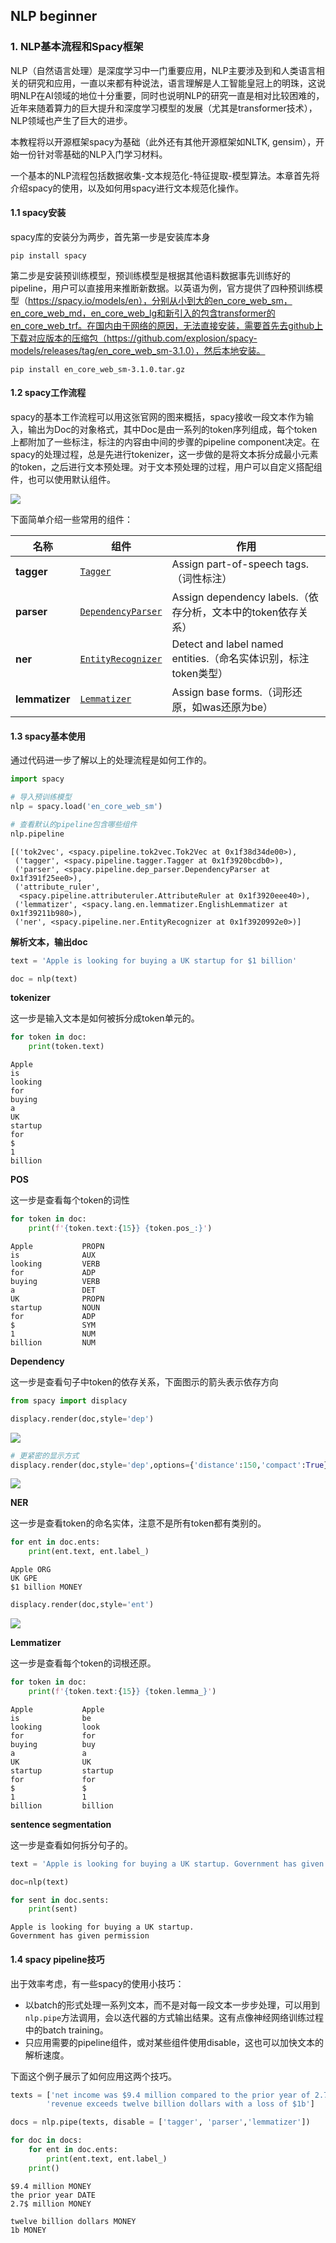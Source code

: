 ## NLP beginner

### 1. NLP基本流程和Spacy框架

NLP（自然语言处理）是深度学习中一门重要应用，NLP主要涉及到和人类语言相关的研究和应用，一直以来都有种说法，语言理解是人工智能皇冠上的明珠，这说明NLP在AI领域的地位十分重要，同时也说明NLP的研究一直是相对比较困难的，近年来随着算力的巨大提升和深度学习模型的发展（尤其是transformer技术），NLP领域也产生了巨大的进步。

本教程将以开源框架spacy为基础（此外还有其他开源框架如NLTK, gensim），开始一份针对零基础的NLP入门学习材料。

一个基本的NLP流程包括数据收集-文本规范化-特征提取-模型算法。本章首先将介绍spacy的使用，以及如何用spacy进行文本规范化操作。

#### 1.1 spacy安装

spacy库的安装分为两步，首先第一步是安装库本身

```shell
pip install spacy
```

第二步是安装预训练模型，预训练模型是根据其他语料数据事先训练好的pipeline，用户可以直接用来推断新数据。以英语为例，官方提供了四种预训练模型（https://spacy.io/models/en），分别从小到大的en_core_web_sm，en_core_web_md，en_core_web_lg和新引入的包含transformer的en_core_web_trf。在国内由于网络的原因，无法直接安装，需要首先去github上下载对应版本的压缩包（https://github.com/explosion/spacy-models/releases/tag/en_core_web_sm-3.1.0），然后本地安装。

```shell
pip install en_core_web_sm-3.1.0.tar.gz 
```

#### 1.2 spacy工作流程

spacy的基本工作流程可以用这张官网的图来概括，spacy接收一段文本作为输入，输出为Doc的对象格式，其中Doc是由一系列的token序列组成，每个token上都附加了一些标注，标注的内容由中间的步骤的pipeline component决定。在spacy的处理过程，总是先进行tokenizer，这一步做的是将文本拆分成最小元素的token，之后进行文本预处理。对于文本预处理的过程，用户可以自定义搭配组件，也可以使用默认组件。

![](https://spacy.io/pipeline-fde48da9b43661abcdf62ab70a546d71.svg)

下面简单介绍一些常用的组件：

| 名称           | 组件                                                        | 作用                                                         |
| -------------- | ----------------------------------------------------------- | ------------------------------------------------------------ |
| **tagger**     | [`Tagger`](https://spacy.io/api/tagger)                     | Assign part-of-speech tags.（词性标注）                      |
| **parser**     | [`DependencyParser`](https://spacy.io/api/dependencyparser) | Assign dependency labels.（依存分析，文本中的token依存关系） |
| **ner**        | [`EntityRecognizer`](https://spacy.io/api/entityrecognizer) | Detect and label named entities.（命名实体识别，标注token类型） |
| **lemmatizer** | [`Lemmatizer`](https://spacy.io/api/lemmatizer)             | Assign base forms.（词形还原，如was还原为be）                |

#### 1.3 spacy基本使用

通过代码进一步了解以上的处理流程是如何工作的。

```python
import spacy
```


```python
# 导入预训练模型
nlp = spacy.load('en_core_web_sm')
```


```python
# 查看默认的pipeline包含哪些组件
nlp.pipeline
```


    [('tok2vec', <spacy.pipeline.tok2vec.Tok2Vec at 0x1f38d34de00>),
     ('tagger', <spacy.pipeline.tagger.Tagger at 0x1f3920bcdb0>),
     ('parser', <spacy.pipeline.dep_parser.DependencyParser at 0x1f391f25ee0>),
     ('attribute_ruler',
      <spacy.pipeline.attributeruler.AttributeRuler at 0x1f3920eee40>),
     ('lemmatizer', <spacy.lang.en.lemmatizer.EnglishLemmatizer at 0x1f39211b980>),
     ('ner', <spacy.pipeline.ner.EntityRecognizer at 0x1f3920992e0>)]

**解析文本，输出doc**


```python
text = 'Apple is looking for buying a UK startup for $1 billion'
```


```python
doc = nlp(text)
```

**tokenizer**

这一步是输入文本是如何被拆分成token单元的。


```python
for token in doc:
    print(token.text)
```

    Apple
    is
    looking
    for
    buying
    a
    UK
    startup
    for
    $
    1
    billion

**POS**

这一步是查看每个token的词性


```python
for token in doc:
    print(f'{token.text:{15}} {token.pos_:}')
```

    Apple           PROPN
    is              AUX
    looking         VERB
    for             ADP
    buying          VERB
    a               DET
    UK              PROPN
    startup         NOUN
    for             ADP
    $               SYM
    1               NUM
    billion         NUM

**Dependency**

这一步是查看句子中token的依存关系，下面图示的箭头表示依存方向


```python
from spacy import displacy
```


```python
displacy.render(doc,style='dep')
```

![](img/1-1.png)

```python
# 更紧密的显示方式
displacy.render(doc,style='dep',options={'distance':150,'compact':True})
```

![](img/1-2.png)

**NER**

这一步是查看token的命名实体，注意不是所有token都有类别的。


```python
for ent in doc.ents:
    print(ent.text, ent.label_)
```

    Apple ORG
    UK GPE
    $1 billion MONEY

```python
displacy.render(doc,style='ent')
```

![](img/1-3.png)

**Lemmatizer**

这一步是查看每个token的词根还原。


```python
for token in doc:
    print(f'{token.text:{15}} {token.lemma_}')
```

    Apple           Apple
    is              be
    looking         look
    for             for
    buying          buy
    a               a
    UK              UK
    startup         startup
    for             for
    $               $
    1               1
    billion         billion

**sentence segmentation**

这一步是查看如何拆分句子的。


```python
text = 'Apple is looking for buying a UK startup. Government has given permission'
```


```python
doc=nlp(text)
```


```python
for sent in doc.sents:
    print(sent)
```

    Apple is looking for buying a UK startup.
    Government has given permission
#### 1.4 spacy pipeline技巧

出于效率考虑，有一些spacy的使用小技巧：

- 以batch的形式处理一系列文本，而不是对每一段文本一步步处理，可以用到 `nlp.pipe`方法调用，会以迭代器的方式输出结果。这有点像神经网络训练过程中的batch training。
- 只应用需要的pipeline组件，或对某些组件使用disable，这也可以加快文本的解析速度。

下面这个例子展示了如何应用这两个技巧。

```python
texts = ['net income was $9.4 million compared to the prior year of 2.7$ million',
        'revenue exceeds twelve billion dollars with a loss of $1b']
```


```python
docs = nlp.pipe(texts, disable = ['tagger', 'parser','lemmatizer'])

for doc in docs:
    for ent in doc.ents:
        print(ent.text, ent.label_)
    print()
```

    $9.4 million MONEY
    the prior year DATE
    2.7$ million MONEY
    
    twelve billion dollars MONEY
    1b MONEY
